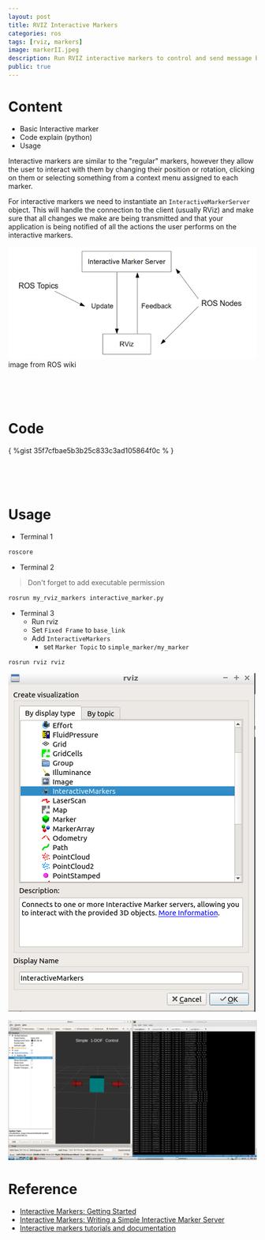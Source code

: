 ```yaml
---
layout: post
title: RVIZ Interactive Markers
categories: ros
tags: [rviz, markers]
image: markerII.jpeg
description: Run RVIZ interactive markers to control and send message back from rviz control to your robots
public: true
---
```

# Content
- Basic Interactive marker
- Code explain (python)
- Usage
  
Interactive markers are similar to the "regular" markers, however they allow the user to interact with them by changing their position or rotation, clicking on them or selecting something from a context menu assigned to each marker.

For interactive markers we need to instantiate an `InteractiveMarkerServer` object. This will handle the connection to the client (usually RViz) and make sure that all changes we make are being transmitted and that your application is being notified of all the actions the user performs on the interactive markers. 

![](/images/2019-06-21-18-54-21.png)
image from ROS wiki

&nbsp;  
&nbsp;  
&nbsp;  
# Code

{ %gist 35f7cfbae5b3b25c833c3ad105864f0c % }


&nbsp;  
&nbsp;  
&nbsp;  
# Usage
- Terminal 1

```bash
roscore
```

- Terminal 2
> Don't forget to add executable permission
```bash
rosrun my_rviz_markers interactive_marker.py
```

- Terminal 3
  - Run rviz
  - Set `Fixed Frame` to `base_link`
  - Add `InteractiveMarkers`
    - set `Marker Topic` to `simple_marker/my_marker`

```bash
rosrun rviz rviz
```
![](/images/2019-06-21-19-34-17.png)

![](/images/2019-06-22-08-36-10.png)



# Reference
- [Interactive Markers: Getting Started](http://wiki.ros.org/rviz/Tutorials/Interactive%20Markers%3A%20Getting%20Started)
- [Interactive Markers: Writing a Simple Interactive Marker Server](http://wiki.ros.org/rviz/Tutorials/Interactive%20Markers%3A%20Writing%20a%20Simple%20Interactive%20Marker%20Server)
- [Interactive markers tutorials and documentation](https://github.com/cse481sp17/cse481c/wiki/Lab-13:-Creating-Interactive-Visualizations-in-RViz-using-InteractiveMarkers)